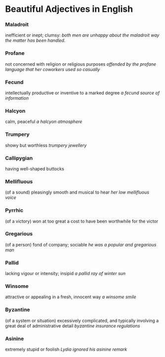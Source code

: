 # Beautiful Adjectives in English

### Maladroit
inefficient or inept; clumsy: 
*both men are unhappy about the maladroit way the matter has been handled.*

### Profane
not concerned with religion or religious purposes
*offended by the profane language that her coworkers used so casually*

### Fecund
intellectually productive or inventive to a marked degree
*a fecund source of information*

### Halcyon
 calm, peaceful
*a halcyon atmosphere*

### Trumpery
showy but worthless
*trumpery jewellery*

### Callipygian
having well-shaped buttocks

### Mellifluous
(of a sound) pleasingly smooth and musical to hear
*her low mellifluous voice*

### Pyrrhic
(of a victory) won at too great a cost to have been worthwhile for the victor

### Gregarious
(of a person) fond of company; sociable
*he was a popular and gregarious man*

### Pallid
lacking vigour or intensity; insipid
*a pallid ray of winter sun*

### Winsome
attractive or appealing in a fresh, innocent way
*a winsome smile*

### Byzantine
(of a system or situation) excessively complicated, and typically involving a great deal of administrative detail
*byzantine insurance regulations*

### Asinine
extremely stupid or foolish
*Lydia ignored his asinine remark*
